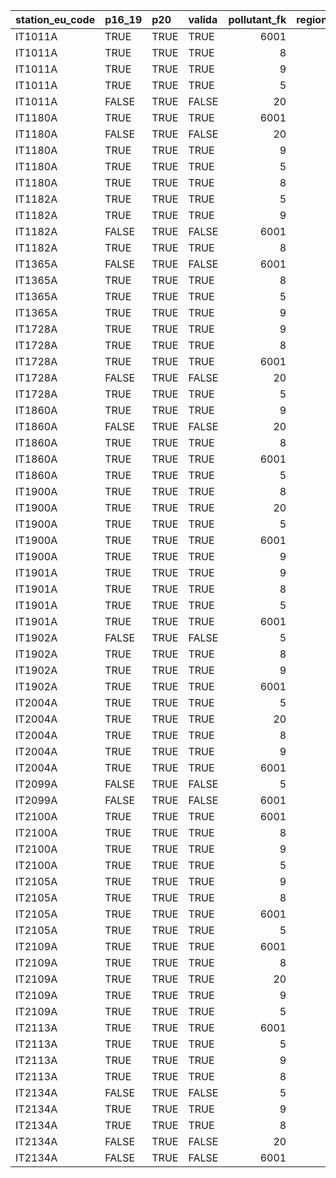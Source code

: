 

|station_eu_code |p16_19 |p20  |valida | pollutant_fk| region_id|regione |provincia |
|:---------------|:------|:----|:------|------------:|---------:|:-------|:---------|
|IT1011A         |TRUE   |TRUE |TRUE   |         6001|        10|UMBRIA  |Terni     |
|IT1011A         |TRUE   |TRUE |TRUE   |            8|        10|UMBRIA  |Terni     |
|IT1011A         |TRUE   |TRUE |TRUE   |            9|        10|UMBRIA  |Terni     |
|IT1011A         |TRUE   |TRUE |TRUE   |            5|        10|UMBRIA  |Terni     |
|IT1011A         |FALSE  |TRUE |FALSE  |           20|        10|UMBRIA  |Terni     |
|IT1180A         |TRUE   |TRUE |TRUE   |         6001|        10|UMBRIA  |Perugia   |
|IT1180A         |FALSE  |TRUE |FALSE  |           20|        10|UMBRIA  |Perugia   |
|IT1180A         |TRUE   |TRUE |TRUE   |            9|        10|UMBRIA  |Perugia   |
|IT1180A         |TRUE   |TRUE |TRUE   |            5|        10|UMBRIA  |Perugia   |
|IT1180A         |TRUE   |TRUE |TRUE   |            8|        10|UMBRIA  |Perugia   |
|IT1182A         |TRUE   |TRUE |TRUE   |            5|        10|UMBRIA  |Perugia   |
|IT1182A         |TRUE   |TRUE |TRUE   |            9|        10|UMBRIA  |Perugia   |
|IT1182A         |FALSE  |TRUE |FALSE  |         6001|        10|UMBRIA  |Perugia   |
|IT1182A         |TRUE   |TRUE |TRUE   |            8|        10|UMBRIA  |Perugia   |
|IT1365A         |FALSE  |TRUE |FALSE  |         6001|        10|UMBRIA  |Terni     |
|IT1365A         |TRUE   |TRUE |TRUE   |            8|        10|UMBRIA  |Terni     |
|IT1365A         |TRUE   |TRUE |TRUE   |            5|        10|UMBRIA  |Terni     |
|IT1365A         |TRUE   |TRUE |TRUE   |            9|        10|UMBRIA  |Terni     |
|IT1728A         |TRUE   |TRUE |TRUE   |            9|        10|UMBRIA  |Terni     |
|IT1728A         |TRUE   |TRUE |TRUE   |            8|        10|UMBRIA  |Terni     |
|IT1728A         |TRUE   |TRUE |TRUE   |         6001|        10|UMBRIA  |Terni     |
|IT1728A         |FALSE  |TRUE |FALSE  |           20|        10|UMBRIA  |Terni     |
|IT1728A         |TRUE   |TRUE |TRUE   |            5|        10|UMBRIA  |Terni     |
|IT1860A         |TRUE   |TRUE |TRUE   |            9|        10|UMBRIA  |Perugia   |
|IT1860A         |FALSE  |TRUE |FALSE  |           20|        10|UMBRIA  |Perugia   |
|IT1860A         |TRUE   |TRUE |TRUE   |            8|        10|UMBRIA  |Perugia   |
|IT1860A         |TRUE   |TRUE |TRUE   |         6001|        10|UMBRIA  |Perugia   |
|IT1860A         |TRUE   |TRUE |TRUE   |            5|        10|UMBRIA  |Perugia   |
|IT1900A         |TRUE   |TRUE |TRUE   |            8|        10|UMBRIA  |Perugia   |
|IT1900A         |TRUE   |TRUE |TRUE   |           20|        10|UMBRIA  |Perugia   |
|IT1900A         |TRUE   |TRUE |TRUE   |            5|        10|UMBRIA  |Perugia   |
|IT1900A         |TRUE   |TRUE |TRUE   |         6001|        10|UMBRIA  |Perugia   |
|IT1900A         |TRUE   |TRUE |TRUE   |            9|        10|UMBRIA  |Perugia   |
|IT1901A         |TRUE   |TRUE |TRUE   |            9|        10|UMBRIA  |Perugia   |
|IT1901A         |TRUE   |TRUE |TRUE   |            8|        10|UMBRIA  |Perugia   |
|IT1901A         |TRUE   |TRUE |TRUE   |            5|        10|UMBRIA  |Perugia   |
|IT1901A         |TRUE   |TRUE |TRUE   |         6001|        10|UMBRIA  |Perugia   |
|IT1902A         |FALSE  |TRUE |FALSE  |            5|        10|UMBRIA  |Perugia   |
|IT1902A         |TRUE   |TRUE |TRUE   |            8|        10|UMBRIA  |Perugia   |
|IT1902A         |TRUE   |TRUE |TRUE   |            9|        10|UMBRIA  |Perugia   |
|IT1902A         |TRUE   |TRUE |TRUE   |         6001|        10|UMBRIA  |Perugia   |
|IT2004A         |TRUE   |TRUE |TRUE   |            5|        10|UMBRIA  |Perugia   |
|IT2004A         |TRUE   |TRUE |TRUE   |           20|        10|UMBRIA  |Perugia   |
|IT2004A         |TRUE   |TRUE |TRUE   |            8|        10|UMBRIA  |Perugia   |
|IT2004A         |TRUE   |TRUE |TRUE   |            9|        10|UMBRIA  |Perugia   |
|IT2004A         |TRUE   |TRUE |TRUE   |         6001|        10|UMBRIA  |Perugia   |
|IT2099A         |FALSE  |TRUE |FALSE  |            5|        10|UMBRIA  |Perugia   |
|IT2099A         |FALSE  |TRUE |FALSE  |         6001|        10|UMBRIA  |Perugia   |
|IT2100A         |TRUE   |TRUE |TRUE   |         6001|        10|UMBRIA  |Perugia   |
|IT2100A         |TRUE   |TRUE |TRUE   |            8|        10|UMBRIA  |Perugia   |
|IT2100A         |TRUE   |TRUE |TRUE   |            9|        10|UMBRIA  |Perugia   |
|IT2100A         |TRUE   |TRUE |TRUE   |            5|        10|UMBRIA  |Perugia   |
|IT2105A         |TRUE   |TRUE |TRUE   |            9|        10|UMBRIA  |Perugia   |
|IT2105A         |TRUE   |TRUE |TRUE   |            8|        10|UMBRIA  |Perugia   |
|IT2105A         |TRUE   |TRUE |TRUE   |         6001|        10|UMBRIA  |Perugia   |
|IT2105A         |TRUE   |TRUE |TRUE   |            5|        10|UMBRIA  |Perugia   |
|IT2109A         |TRUE   |TRUE |TRUE   |         6001|        10|UMBRIA  |Terni     |
|IT2109A         |TRUE   |TRUE |TRUE   |            8|        10|UMBRIA  |Terni     |
|IT2109A         |TRUE   |TRUE |TRUE   |           20|        10|UMBRIA  |Terni     |
|IT2109A         |TRUE   |TRUE |TRUE   |            9|        10|UMBRIA  |Terni     |
|IT2109A         |TRUE   |TRUE |TRUE   |            5|        10|UMBRIA  |Terni     |
|IT2113A         |TRUE   |TRUE |TRUE   |         6001|        10|UMBRIA  |Terni     |
|IT2113A         |TRUE   |TRUE |TRUE   |            5|        10|UMBRIA  |Terni     |
|IT2113A         |TRUE   |TRUE |TRUE   |            9|        10|UMBRIA  |Terni     |
|IT2113A         |TRUE   |TRUE |TRUE   |            8|        10|UMBRIA  |Terni     |
|IT2134A         |FALSE  |TRUE |FALSE  |            5|        10|UMBRIA  |Terni     |
|IT2134A         |TRUE   |TRUE |TRUE   |            9|        10|UMBRIA  |Terni     |
|IT2134A         |TRUE   |TRUE |TRUE   |            8|        10|UMBRIA  |Terni     |
|IT2134A         |FALSE  |TRUE |FALSE  |           20|        10|UMBRIA  |Terni     |
|IT2134A         |FALSE  |TRUE |FALSE  |         6001|        10|UMBRIA  |Terni     |
